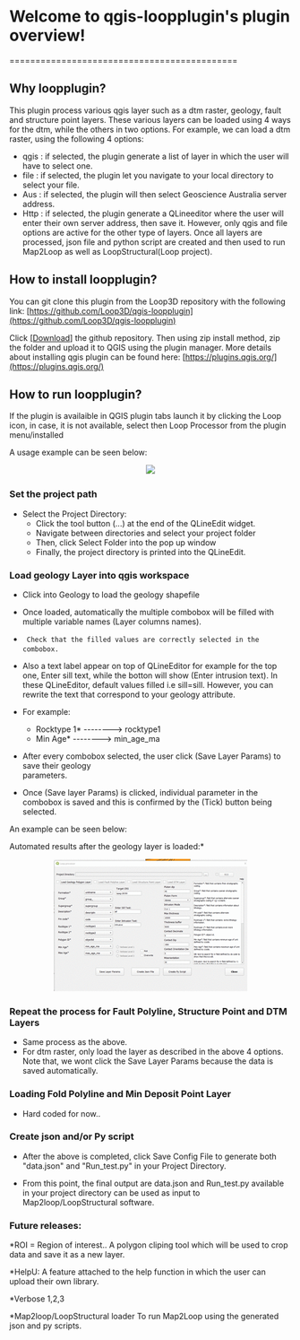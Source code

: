 
# Welcome to qgis-loopplugin's plugin overview!
============================================

## Why loopplugin?

This plugin process various qgis layer such as a dtm raster, geology, fault and structure point layers.
These various layers can be loaded using 4 ways for the dtm, while the others in two options.
For example, we can load a dtm raster, using the following 4 options:
  - qgis : if selected, the plugin generate a list of layer in which the user will have to select one.
  - file : if selected, the plugin let you navigate to your local directory to select your file.
  - Aus  : if selected, the plugin will then select Geoscience Australia server address.
  - Http : if selected, the plugin generate a QLineeditor where the user will enter their own server address, then save it.
However, only qgis and file options are active for the other type of layers.
Once all layers are processed, json file and python script are created and then used to run Map2Loop as well as LoopStructural(Loop project).

## How to install **loopplugin**?

  You can git clone this plugin from the Loop3D repository with the following link:
  [https://github.com/Loop3D/qgis-loopplugin](https://github.com/Loop3D/qgis-loopplugin)

  Click <a href="https://github.com/Loop3D/qgis-loopplugin/archive/refs/heads/master.zip">[Download]</a> the github repository. Then using zip install method, zip the folder and upload it to QGIS using the plugin manager.
  More details about installing qgis plugin can be found here: [https://plugins.qgis.org/](https://plugins.qgis.org/)  

## How to run **loopplugin**?


If the plugin is availaible in QGIS plugin tabs launch it by clicking the Loop icon,
in case, it is not available, select then Loop Processor from the plugin menu/installed

A usage example can be seen below:

<p align="center">
  <img src="launch_simulation.gif?raw=true">
</p>

### Set the project path

- Select the Project Directory:
   * Click the tool button (...) at the end of the QLineEdit widget.
   * Navigate between directories and select your project folder
   * Then, click Select Folder into the pop up window
   * Finally, the project directory is printed into the QLineEdit.

### Load geology Layer into qgis workspace

- Click into Geology to load the geology shapefile
- Once loaded, automatically the multiple combobox will be filled with multiple variable names (Layer columns names).
-  ``` Check that the filled values are correctly selected in the combobox.```
- Also a text label appear on top of QLineEditor for example for the top one, Enter sill text, 
  while the botton will show (Enter intrusion text). In these QLineEditor, default values filled i.e sill=sill. However, you can rewrite the text that correspond to your geology attribute.

- For example:
   * Rocktype 1* --------> rocktype1 
   * Min Age*    --------> min_age_ma

- After every combobox selected, the user click (Save Layer Params) to save their geology  
  parameters.
- Once (Save layer Params) is clicked, individual parameter in the combobox is saved and this is 
	confirmed by the (Tick) button being selected.

 An example can be seen below:

 Automated results after the geology layer is loaded:*

<p align="center">
<img src="filter_geol_data.gif">
</p>

### Repeat the process for Fault Polyline, Structure Point and DTM Layers

- Same process as the above.
- For dtm raster, only load the layer as described in the above 4 options. Note that, we wont
  click the Save Layer Params because the data is saved automatically. 

### Loading Fold Polyline and Min Deposit Point Layer

- Hard coded for now..

### Create json and/or Py script

- After the above is completed, click Save Config File to generate both "data.json" and "Run_test.py" in your Project Directory.


* From this point, the final output are data.json and Run_test.py available in your project directory can be used as input to Map2loop/LoopStructural software.

### Future releases:

  *ROI = Region of interest.. A polygon cliping tool which will be used to crop data and save it as a new layer.

  *HelpU: A feature attached to the help function in which the user can upload their own library.  

  *Verbose 1,2,3 

  *Map2loop/LoopStructural loader To run Map2Loop using the generated json and py scripts.

